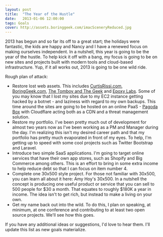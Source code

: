 ```yaml
---
layout: post
title:  "The Year of the Hustle"
date:   2013-01-06 12:00:00
tags: Goals
cover: http://assets.boringgeek.com/imacSceneryReduced.jpg
---
```


2013 has begun and so far its off to a great start; the holidays were fantastic, the kids are happy and Nancy and I have a renewed focus on making ourselves independent. In a nutshell, this year is going to be the year of the hustle. To help kick it off with a bang, my focus is going to be on new sites and projects built with modern tools and cloud-based infrastructure.  Yup, if it all works out, 2013 is going to be one wild ride.

Rough plan of attack:

* Restore lost web assets. This includes [CurtisRissi.com](www.curtisrissi.com), [BoringGeek.com](www.boringgeek.com), [The Tomboy and The Geek](www.thetomboyandthegeek.com) and [Epoxy Labs](www.epoxylabs.com). Some of you may know that I lost my sites due to my EC2 instance getting hacked by a botnet - and laziness with regard to my own backups. This time around the sites are going to be hosted on an online PaaS - [Pagoda Box](www.pagodabox.com) with Cloudflare acting both as a CDN and a threat management solution.
* Restore my portfolio.  I've been pretty much out of development for almost two years now as I've been working as a PM and Manager during the day. I'm realizing this isn't my desired career path and that my portfolio has pretty much evaporated in front of my eyes. To help, I'm getting up to speed with some cool projects such as Twitter Bootstrap and Laravel.
* Introduce two simple SaaS applications.  I'm going to target online services that have their own app stores, such as Shopify and Big Commerce among others. This is an effort to bring in some extra income to help reduce debt so that I can focus on item number 4.
* Complete one 30x500 style project.  For those not familiar with 30x500, you can learn all about it here: Amy Hoy's 30x500.  In a nutshell the concept is producing one useful product or service that you can sell to 500 people for $30 a month.  That equates to roughly $180K a year in income.  The idea isn't to get rich, but instead to make a living on your own.
* Get my name back out into the wild.  To do this, I plan on speaking, at minimum, at one conference and contributing to at least two open source projects. We'll see how this goes.

If you have any additional ideas or suggestions, I'd love to hear them.  I'll update this list as new goals materialize.
